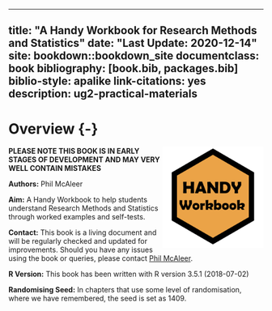
--- 
title: "A Handy Workbook for Research Methods and Statistics"
date: "Last Update: 2020-12-14"
site: bookdown::bookdown_site
documentclass: book
bibliography: [book.bib, packages.bib]
biblio-style: apalike
link-citations: yes
description: ug2-practical-materials
---



# Overview {-}

<img src="images/HW.png" style="width: 200px; float: right;">

**PLEASE NOTE THIS BOOK IS IN EARLY STAGES OF DEVELOPMENT AND MAY VERY WELL CONTAIN MISTAKES**

**Authors:** Phil McAleer

**Aim:** A Handy Workbook to help students understand Research Methods and Statistics through worked examples and self-tests.

**Contact:** This book is a living document and will be regularly checked and updated for improvements. Should you have any issues using the book or queries, please contact [Phil McAleer](mailto:philip.mcaleer@glasgow.ac.uk).

**R Version:** This book has been written with R version 3.5.1 (2018-07-02)

**Randomising Seed:** In chapters that use some level of randomisation, where we have remembered, the seed is set as 1409.
